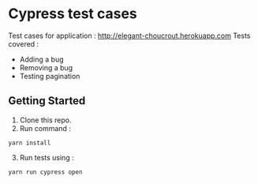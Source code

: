 # Cypress test cases

Test cases for  application : http://elegant-choucrout.herokuapp.com
Tests covered :
- Adding a bug
- Removing a bug
- Testing pagination

## Getting Started

1. Clone this repo.
2. Run command : 
```
yarn install
```

3. Run tests using :

```
yarn run cypress open
```
